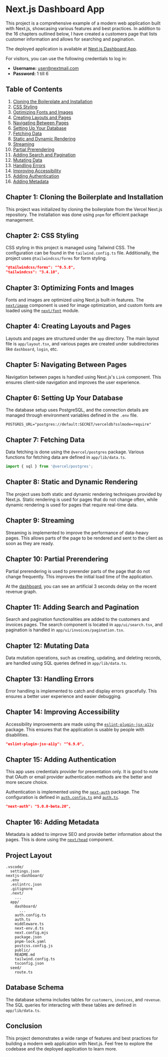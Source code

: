 # Next.js Dashboard App

This project is a comprehensive example of a modern web application built with Next.js, showcasing various features and best practices. In addition to the 16 chapters outlined below, I have created a customers page that lists customer information and allows for searching and pagination.

The deployed application is available at [Next.js Dashboard App](https://next-dashboard-app-gray.vercel.app).

For visitors, you can use the following credentials to log in:
- **Username:** user@nextmail.com
- **Password:** 1 till 6

## Table of Contents

1. [Cloning the Boilerplate and Installation](#chapter-1-cloning-the-boilerplate-and-installation)
2. [CSS Styling](#chapter-2-css-styling)
3. [Optimizing Fonts and Images](#chapter-3-optimizing-fonts-and-images)
4. [Creating Layouts and Pages](#chapter-4-creating-layouts-and-pages)
5. [Navigating Between Pages](#chapter-5-navigating-between-pages)
6. [Setting Up Your Database](#chapter-6-setting-up-your-database)
7. [Fetching Data](#chapter-7-fetching-data)
8. [Static and Dynamic Rendering](#chapter-8-static-and-dynamic-rendering)
9. [Streaming](#chapter-9-streaming)
10. [Partial Prerendering](#chapter-10-partial-prerendering)
11. [Adding Search and Pagination](#chapter-11-adding-search-and-pagination)
12. [Mutating Data](#chapter-12-mutating-data)
13. [Handling Errors](#chapter-13-handling-errors)
14. [Improving Accessibility](#chapter-14-improving-accessibility)
15. [Adding Authentication](#chapter-15-adding-authentication)
16. [Adding Metadata](#chapter-16-adding-metadata)

## Chapter 1: Cloning the Boilerplate and Installation

This project was initialized by cloning the boilerplate from the Vercel Next.js repository. The installation was done using `pnpm` for efficient package management.

## Chapter 2: CSS Styling

CSS styling in this project is managed using Tailwind CSS. The configuration can be found in the `tailwind.config.ts` file. Additionally, the project uses `@tailwindcss/forms` for form styling.

```json
"@tailwindcss/forms": "^0.5.8",
"tailwindcss": "3.4.10",
```

## Chapter 3: Optimizing Fonts and Images

Fonts and images are optimized using Next.js built-in features. The [`next/image`](command:_github.copilot.openSymbolFromReferences?%5B%22next%2Fimage%22%2C%5B%7B%22uri%22%3A%7B%22%24mid%22%3A1%2C%22fsPath%22%3A%22%2FUsers%2Fag%2FGitHub%2Fnextjs%2Fnextjs-dashboard%2Fpackage.json%22%2C%22external%22%3A%22file%3A%2F%2F%2FUsers%2Fag%2FGitHub%2Fnextjs%2Fnextjs-dashboard%2Fpackage.json%22%2C%22path%22%3A%22%2FUsers%2Fag%2FGitHub%2Fnextjs%2Fnextjs-dashboard%2Fpackage.json%22%2C%22scheme%22%3A%22file%22%7D%2C%22pos%22%3A%7B%22line%22%3A3%2C%22character%22%3A14%7D%7D%5D%5D "Go to definition") component is used for image optimization, and custom fonts are loaded using the [`next/font`](command:_github.copilot.openSymbolFromReferences?%5B%22next%2Ffont%22%2C%5B%7B%22uri%22%3A%7B%22%24mid%22%3A1%2C%22fsPath%22%3A%22%2FUsers%2Fag%2FGitHub%2Fnextjs%2Fnextjs-dashboard%2Fpackage.json%22%2C%22external%22%3A%22file%3A%2F%2F%2FUsers%2Fag%2FGitHub%2Fnextjs%2Fnextjs-dashboard%2Fpackage.json%22%2C%22path%22%3A%22%2FUsers%2Fag%2FGitHub%2Fnextjs%2Fnextjs-dashboard%2Fpackage.json%22%2C%22scheme%22%3A%22file%22%7D%2C%22pos%22%3A%7B%22line%22%3A3%2C%22character%22%3A14%7D%7D%5D%5D "Go to definition") module.

## Chapter 4: Creating Layouts and Pages

Layouts and pages are structured under the `app` directory. The main layout file is `app/layout.tsx`, and various pages are created under subdirectories like `dashboard`, `login`, etc.

## Chapter 5: Navigating Between Pages

Navigation between pages is handled using Next.js's `Link` component. This ensures client-side navigation and improves the user experience.

## Chapter 6: Setting Up Your Database

The database setup uses PostgreSQL, and the connection details are managed through environment variables defined in the `.env` file.

```env
POSTGRES_URL="postgres://default:SECRET/verceldb?sslmode=require"
```

## Chapter 7: Fetching Data

Data fetching is done using the `@vercel/postgres` package. Various functions for fetching data are defined in `app/lib/data.ts`.

```ts
import { sql } from '@vercel/postgres';
```

## Chapter 8: Static and Dynamic Rendering

The project uses both static and dynamic rendering techniques provided by Next.js. Static rendering is used for pages that do not change often, while dynamic rendering is used for pages that require real-time data.

## Chapter 9: Streaming

Streaming is implemented to improve the performance of data-heavy pages. This allows parts of the page to be rendered and sent to the client as soon as they are ready.

## Chapter 10: Partial Prerendering

Partial prerendering is used to prerender parts of the page that do not change frequently. This improves the initial load time of the application.

At the [dashboard](https://next-dashboard-app-gray.vercel.app/dashboard), you can see an artificial 3 seconds delay on the recent revenue graph.

## Chapter 11: Adding Search and Pagination

Search and pagination functionalities are added to the customers and invoices pages. The search component is located in `app/ui/search.tsx`, and pagination is handled in `app/ui/invoices/pagination.tsx`.

## Chapter 12: Mutating Data

Data mutation operations, such as creating, updating, and deleting records, are handled using SQL queries defined in `app/lib/data.ts`.

## Chapter 13: Handling Errors

Error handling is implemented to catch and display errors gracefully. This ensures a better user experience and easier debugging.

## Chapter 14: Improving Accessibility

Accessibility improvements are made using the [`eslint-plugin-jsx-a11y`](command:_github.copilot.openSymbolFromReferences?%5B%22eslint-plugin-jsx-a11y%22%2C%5B%7B%22uri%22%3A%7B%22%24mid%22%3A1%2C%22fsPath%22%3A%22%2FUsers%2Fag%2FGitHub%2Fnextjs%2Fnextjs-dashboard%2Fpackage.json%22%2C%22external%22%3A%22file%3A%2F%2F%2FUsers%2Fag%2FGitHub%2Fnextjs%2Fnextjs-dashboard%2Fpackage.json%22%2C%22path%22%3A%22%2FUsers%2Fag%2FGitHub%2Fnextjs%2Fnextjs-dashboard%2Fpackage.json%22%2C%22scheme%22%3A%22file%22%7D%2C%22pos%22%3A%7B%22line%22%3A11%2C%22character%22%3A17%7D%7D%5D%5D "Go to definition") package. This ensures that the application is usable by people with disabilities.

```json
"eslint-plugin-jsx-a11y": "^6.9.0",
```

## Chapter 15: Adding Authentication

This app uses credentials provider for presentation only. It is good to note that OAuth or email provider authentication methods are the better and more secure choice. 

Authentication is implemented using the [`next-auth`](command:_github.copilot.openSymbolFromReferences?%5B%22next-auth%22%2C%5B%7B%22uri%22%3A%7B%22%24mid%22%3A1%2C%22fsPath%22%3A%22%2FUsers%2Fag%2FGitHub%2Fnextjs%2Fnextjs-dashboard%2Fpackage.json%22%2C%22external%22%3A%22file%3A%2F%2F%2FUsers%2Fag%2FGitHub%2Fnextjs%2Fnextjs-dashboard%2Fpackage.json%22%2C%22path%22%3A%22%2FUsers%2Fag%2FGitHub%2Fnextjs%2Fnextjs-dashboard%2Fpackage.json%22%2C%22scheme%22%3A%22file%22%7D%2C%22pos%22%3A%7B%22line%22%3A3%2C%22character%22%3A14%7D%7D%5D%5D "Go to definition") package. The configuration is defined in [`auth.config.ts`](command:_github.copilot.openSymbolFromReferences?%5B%22auth.config.ts%22%2C%5B%7B%22uri%22%3A%7B%22%24mid%22%3A1%2C%22fsPath%22%3A%22%2FUsers%2Fag%2FGitHub%2Fnextjs%2Fnextjs-dashboard%2Fpackage.json%22%2C%22external%22%3A%22file%3A%2F%2F%2FUsers%2Fag%2FGitHub%2Fnextjs%2Fnextjs-dashboard%2Fpackage.json%22%2C%22path%22%3A%22%2FUsers%2Fag%2FGitHub%2Fnextjs%2Fnextjs-dashboard%2Fpackage.json%22%2C%22scheme%22%3A%22file%22%7D%2C%22pos%22%3A%7B%22line%22%3A23%2C%22character%22%3A10%7D%7D%5D%5D "Go to definition") and [`auth.ts`](command:_github.copilot.openSymbolFromReferences?%5B%22auth.ts%22%2C%5B%7B%22uri%22%3A%7B%22%24mid%22%3A1%2C%22fsPath%22%3A%22%2FUsers%2Fag%2FGitHub%2Fnextjs%2Fnextjs-dashboard%2Fpackage.json%22%2C%22external%22%3A%22file%3A%2F%2F%2FUsers%2Fag%2FGitHub%2Fnextjs%2Fnextjs-dashboard%2Fpackage.json%22%2C%22path%22%3A%22%2FUsers%2Fag%2FGitHub%2Fnextjs%2Fnextjs-dashboard%2Fpackage.json%22%2C%22scheme%22%3A%22file%22%7D%2C%22pos%22%3A%7B%22line%22%3A23%2C%22character%22%3A10%7D%7D%5D%5D "Go to definition").

```json
"next-auth": "5.0.0-beta.20",
```

## Chapter 16: Adding Metadata

Metadata is added to improve SEO and provide better information about the pages. This is done using the [`next/head`](command:_github.copilot.openSymbolFromReferences?%5B%22next%2Fhead%22%2C%5B%7B%22uri%22%3A%7B%22%24mid%22%3A1%2C%22fsPath%22%3A%22%2FUsers%2Fag%2FGitHub%2Fnextjs%2Fnextjs-dashboard%2Fpackage.json%22%2C%22external%22%3A%22file%3A%2F%2F%2FUsers%2Fag%2FGitHub%2Fnextjs%2Fnextjs-dashboard%2Fpackage.json%22%2C%22path%22%3A%22%2FUsers%2Fag%2FGitHub%2Fnextjs%2Fnextjs-dashboard%2Fpackage.json%22%2C%22scheme%22%3A%22file%22%7D%2C%22pos%22%3A%7B%22line%22%3A3%2C%22character%22%3A14%7D%7D%5D%5D "Go to definition") component.

## Project Layout

```
.vscode/
  settings.json
nextjs-dashboard/
  .env
  .eslintrc.json
  .gitignore
  .next/
    ...
  app/
    dashboard/
      ...
    auth.config.ts
    auth.ts
    middleware.ts
    next-env.d.ts
    next.config.mjs
    package.json
    pnpm-lock.yaml
    postcss.config.js
    public/
    README.md
    tailwind.config.ts
    tsconfig.json
  seed/
    route.ts
```

## Database Schema

The database schema includes tables for `customers`, `invoices`, and `revenue`. The SQL queries for interacting with these tables are defined in `app/lib/data.ts`.

## Conclusion

This project demonstrates a wide range of features and best practices for building a modern web application with Next.js. Feel free to explore the codebase and the deployed application to learn more.
